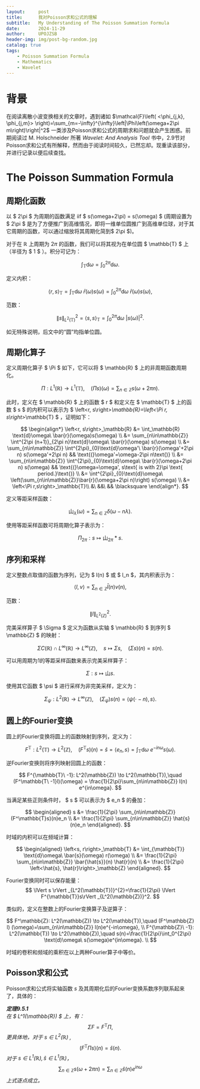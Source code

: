 ```yaml
---
layout:     post
title:      我对Poisson求和公式的理解
subtitle:   My Understanding of The Poisson Summation Formula
date:       2024-11-29
author:     UPOJZSB
header-img: img/post-bg-random.jpg
catalog: true
tags:
    - Poisson Summation Formula
    - Mathematics
    - Wavelet
---
```


# 背景

在阅读离散小波变换相关的文章时，遇到诸如 $\mathcal{F}\left( <\phi_{j,k}, \phi_{j,m}> \right)=\sum_{m=-\infty}^{\infty}\left|\Phi\left(\omega+2\pi m\right)\right|^2$ 一类涉及Poisson求和公式的周期求和问题就会产生困惑。前期阅读过 M. Holschneider 所著 *Wavelet: And Analysis Tool* 书中，2.9节对Poisson求和公式有所解释，然而由于阅读时间较久，已然忘却。现重读该部分，并进行记录以便后续查找。

# The Poisson Summation Formula

## 周期化函数

以 $ 2\pi $ 为周期的函数满足 iif $ s(\omega+2\pi) = s(\omega) $ (周期设置为 $ 2\pi $ 是为了方便推广到高维情况，即将一维单位圆推广到高维单位球，对于其它周期的函数，可以通过缩放将其周期化简到$ 2\pi $)。

对于在 $\mathbb{R}$ 上周期为 $2\pi$ 的函数，我们可以将其视为在单位圆 $ \mathbb{T} $ 上 （半径为 $ 1 $ ）。积分可记为：

$$
\int_{\mathbb{T}} \text{d}\omega = \int_{0}^{2\pi}\text{d}\omega.
$$

定义内积：

$$
\left<r,s\right>_\mathbb{T}=\int_{\mathbb{T}} \text{d}\omega\ \bar{r}(\omega)s(\omega) = \int_{0}^{2\pi}\text{d}\omega\ \bar{r}(\omega)s(\omega),
$$

范数：

$$
\lVert s \rVert^2_{L^2(\mathbb{T})} =\left<s,s\right>_\mathbb{T} = \int_{0}^{2\pi}\text{d}\omega\ \left|s(\omega)\right|^2.
$$

如无特殊说明，后文中的“圆”均指单位圆。


## 周期化算子

定义周期化算子 $ \Pi $ 如下，它可以将 $ \mathbb{R} $ 上的非周期函数周期化。

$$
\Pi : L^1\left(\mathbb{R}\right) \to L^1(\mathbb{T}), \quad (\Pi s)(\omega) = \sum_{n\in\mathbb{Z}} s(\omega + 2 \pi n).
$$

此时，定义在 $ \mathbb{R} $ 上的函数 $ r $ 和定义在 $ \mathbb{T} $ 上的函数 $ s $ 的内积可以表示为 $ \left<r, s\right>_\mathbb{R}=\left<\Pi r, s\right>_\mathbb{T} $ ，证明如下：

$$
\begin{align*}
\left<r, s\right>_\mathbb{R} &= \int_\mathbb{R} \text{d}\omega\ \bar{r}(\omega)s(\omega) \\
    &= \sum_{n\in\mathbb{Z}} \int^{2\pi (n+1)}_{2\pi n}\text{d}\omega\ \bar{r}(\omega) s(\omega) \\
    &= \sum_{n\in\mathbb{Z}} \int^{2\pi}_{0}\text{d}\omega'\ \bar{r}(\omega'+2\pi n) s(\omega'+2\pi n) && \text{(}\omega'=\omega-2\pi n\text{)} \\
    &= \sum_{n\in\mathbb{Z}} \int^{2\pi}_{0}\text{d}\omega\ \bar{r}(\omega+2\pi n) s(\omega) && \text{(}\omega=\omega', s\text{ is with 2}\pi \text{ period.}\text{)} \\
    &=  \int^{2\pi}_{0}\text{d}\omega\ \left(\sum_{n\in\mathbb{Z}}\bar{r}(\omega+2\pi n)\right) s(\omega) \\
    &= \left<\Pi r,s\right>_\mathbb{T}\\
    &\ &&\ && \blacksquare
\end{align*}.
$$

定义等距采样函数：

$$
 \text{山}_\lambda(\omega) = \sum_{n\in\mathbb{Z}}\delta(\omega-n\lambda).
$$

 使用等距采样函数可将周期化算子表示为：

$$
\Pi_{2\pi}: s\mapsto  \text{山}_{2\pi} * s.
$$

## 序列和采样

定义整数点取值的函数为序列，记为 $ l(n) $ 或 $ l_n $，其内积表示为：

$$
\left<l, v\right> = \sum_{n\in\mathbb{Z}} \bar{l}(n)v(n),
$$

范数：

$$
\lVert l \rVert^2_{L^2(\mathbb{Z})}.
$$

完美采样算子 $ \Sigma $ 定义为函数从实轴 $ \mathbb{R} $ 到序列 $ \mathbb{Z} $ 的映射：

$$
\Sigma C(\mathbb{R}) \cap L^\infty(\mathbb{R}) \to L^\infty(\mathbb{Z}), \quad s \mapsto \Sigma s, \quad (\Sigma s)(n) = s(n).
$$

可以用周期为1的等距采样函数来表示完美采样算子：

$$
\Sigma: s\mapsto \text{山}s.
$$

使用其它函数 $ \psi $ 进行采样为非完美采样，定义为：

$$
\Sigma_\psi: L^2(\mathbb{R})\to L^\infty(\mathbb{Z}), \quad (\Sigma_\psi) s(n) = \left<\psi(\cdot-n), s\right>.
$$

## 圆上的Fourier变换

圆上的Fourier变换将圆上的函数映射到序列，定义为：

$$
F^{\mathbb{T}}: L^2(\mathbb{T}) \to L^2(\mathbb{Z}),\quad (F^\mathbb{T}s)(n) = \hat{s} = \left<e_n, s\right> = \int_{\mathbb{T}} \text{d} \omega\ e^{-in\omega}s(\omega).
$$

逆Fourier变换则将序列映射回圆上的函数：

$$
F^{\mathbb{T}\ -1}: L^2(\mathbb{Z}) \to L^2(\mathbb{T}),\quad (F^\mathbb{T\ -1}l)(\omega) = \frac{1}{2\pi}\sum_{n\in\mathbb{Z}} l(n) e^{in\omega}.
$$

当满足某些正则条件时， $ s $ 可以表示为 $ e_n $ 的叠加：

$$
\begin{aligned}
s   &= \frac{1}{2\pi} \sum_{n\in\mathbb{Z}} (F^\mathbb{T}s)(n)e_n \\
    &=  \frac{1}{2\pi} \sum_{n\in\mathbb{Z}} \hat{s}(n)e_n
\end{aligned}.
$$

时域的内积可以在频域计算：

$$
\begin{aligned}
\left<s, r\right>_\mathbb{T}    &= \int_{\mathbb{T}} \text{d}\omega\ \bar{s}(\omega) r(\omega) \\
                                &= \frac{1}{2\pi} \sum_{n\in\mathbb{Z}} \bar{\hat{s}}(n) \hat{r}(n) \\
                                &= \frac{1}{2\pi} \left<\hat{s}, \hat{r}\right>_\mathbb{Z}
\end{aligned}.
$$

Fourier变换同时可以保存能量：
$$
\lVert s \rVert _{L^2(\mathbb{T})}^{2}=\frac{1}{2\pi} \lVert F^{\mathbb{T}}s\rVert _{L^2(\mathbb{Z})}^2.
$$

类似的，定义在整数上的Fourier变换算子及逆算子：

$$
F^\mathbb{Z}: L^2(\mathbb{Z}) \to L^2(\mathbb{T}),\quad (F^\mathbb{Z} l) (\omega)=\sum_{n\in\mathbb{Z}} l(n)e^{-in\omega}, \\
F^{\mathbb{Z}\ -1}: L^2(\mathbb{T}) \to L^2(\mathbb{Z}),\quad s(n)=\frac{1}{2\pi}\int_0^{2\pi} \text(d)\omega\ s(\omega)e^{in\omega}. \\
$$

时域的卷积和频域的乘积在以上两种Fourier算子中等价。

## Poisson求和公式

Poisson求和公式将实轴函数 $s$ 及其周期化后的Fourier变换系数序列联系起来了，具体的：

***定理9.5.1*** \
*在 $ L^1(\mathbb{R}) $ 上，有：*
$$
\Sigma F= F^\mathbb{T}\Pi,
$$
*更具体地，对于 $s \in L^2(\mathbb{R})$ ,*
$$
(F^\mathbb{T}\Pi s)(n)=\hat{s}(n).
$$
*对于 $s \in L^1(\mathbb{R}), \hat{s} \in L^1(\mathbb{R})$，*
$$
\sum_{n\in\mathbb{Z}}s(\omega+2\pi n) = \sum_{n\in\mathbb{Z}}\hat{s}(n)e^{in\omega}
$$
*上式逐点成立。*
